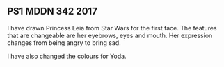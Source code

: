 ## PS1 MDDN 342 2017

I have drawn Princess Leia from Star Wars for the first face. The features that are changeable are her eyebrows, eyes and mouth. Her expression changes from being angry to bring sad. 

I have also changed the colours for Yoda.